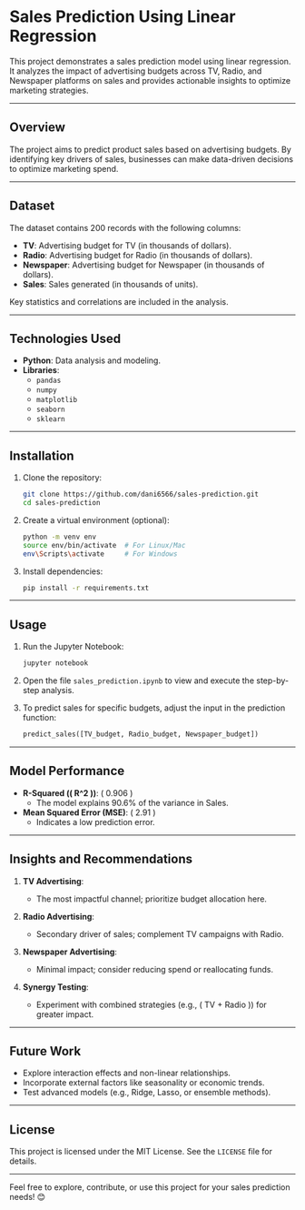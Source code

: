 # **Sales Prediction Using Linear Regression**  

This project demonstrates a sales prediction model using linear regression. It analyzes the impact of advertising budgets across TV, Radio, and Newspaper platforms on sales and provides actionable insights to optimize marketing strategies.  

---

## **Overview**  
The project aims to predict product sales based on advertising budgets. By identifying key drivers of sales, businesses can make data-driven decisions to optimize marketing spend.  

---

## **Dataset**  
The dataset contains 200 records with the following columns:  
- **TV**: Advertising budget for TV (in thousands of dollars).  
- **Radio**: Advertising budget for Radio (in thousands of dollars).  
- **Newspaper**: Advertising budget for Newspaper (in thousands of dollars).  
- **Sales**: Sales generated (in thousands of units).  

Key statistics and correlations are included in the analysis.  

---

## **Technologies Used**  
- **Python**: Data analysis and modeling.  
- **Libraries**:  
  - `pandas`  
  - `numpy`  
  - `matplotlib`  
  - `seaborn`  
  - `sklearn`  

---

## **Installation**  
1. Clone the repository:  
   ```bash  
   git clone https://github.com/dani6566/sales-prediction.git  
   cd sales-prediction  
   ```  
2. Create a virtual environment (optional):  
   ```bash  
   python -m venv env  
   source env/bin/activate  # For Linux/Mac  
   env\Scripts\activate     # For Windows  
   ```  
3. Install dependencies:  
   ```bash  
   pip install -r requirements.txt  
   ```  

---

## **Usage**  
1. Run the Jupyter Notebook:  
   ```bash  
   jupyter notebook  
   ```  
2. Open the file `sales_prediction.ipynb` to view and execute the step-by-step analysis.  

3. To predict sales for specific budgets, adjust the input in the prediction function:  
   ```python  
   predict_sales([TV_budget, Radio_budget, Newspaper_budget])  
   ```  

---

## **Model Performance**  
- **R-Squared (\( R^2 \))**: \( 0.906 \)  
  - The model explains 90.6% of the variance in Sales.  
- **Mean Squared Error (MSE)**: \( 2.91 \)  
  - Indicates a low prediction error.  

---

## **Insights and Recommendations**  
1. **TV Advertising**:  
   - The most impactful channel; prioritize budget allocation here.  

2. **Radio Advertising**:  
   - Secondary driver of sales; complement TV campaigns with Radio.  

3. **Newspaper Advertising**:  
   - Minimal impact; consider reducing spend or reallocating funds.  

4. **Synergy Testing**:  
   - Experiment with combined strategies (e.g., \( TV + Radio \)) for greater impact.  

---

## **Future Work**  
- Explore interaction effects and non-linear relationships.  
- Incorporate external factors like seasonality or economic trends.  
- Test advanced models (e.g., Ridge, Lasso, or ensemble methods).  

---


## **License**  
This project is licensed under the MIT License. See the `LICENSE` file for details.  

---

Feel free to explore, contribute, or use this project for your sales prediction needs! 😊
